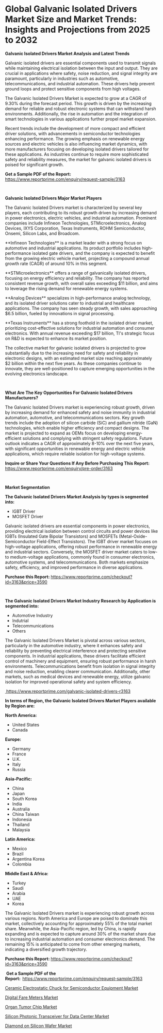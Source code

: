<p><h1>Global Galvanic Isolated Drivers Market Size and Market Trends: Insights and Projections from 2025 to 2032</h1></p><p><strong>Galvanic Isolated Drivers Market Analysis and Latest Trends</strong></p>
<p><p>Galvanic isolated drivers are essential components used to transmit signals while maintaining electrical isolation between the input and output. They are crucial in applications where safety, noise reduction, and signal integrity are paramount, particularly in industries such as automotive, telecommunications, and industrial automation. These drivers help prevent ground loops and protect sensitive components from high voltages.</p><p>The Galvanic Isolated Drivers Market is expected to grow at a CAGR of 9.30% during the forecast period. This growth is driven by the increasing demand for reliable and robust electronic systems that can withstand harsh environments. Additionally, the rise in automation and the integration of smart technologies in various applications further propel market expansion. </p><p>Recent trends include the development of more compact and efficient driver solutions, with advancements in semiconductor technologies enhancing performance. The growing emphasis on renewable energy sources and electric vehicles is also influencing market dynamics, with more manufacturers focusing on developing isolated drivers tailored for these applications. As industries continue to require more sophisticated safety and reliability measures, the market for galvanic isolated drivers is poised for significant growth.</p></p>
<p><strong>Get a Sample PDF of the Report:&nbsp;</strong> <a href="https://www.reportprime.com/enquiry/request-sample/3163?utm_campaign=1143&utm_medium=2&utm_source=Github&utm_content=ia&utm_term=18032025&utm_id=galvanic-isolated-drivers">https://www.reportprime.com/enquiry/request-sample/3163</a></p>
<p>&nbsp;</p>
<p><strong>Galvanic Isolated Drivers Major Market Players</strong></p>
<p><p>The Galvanic Isolated Drivers market is characterized by several key players, each contributing to its robust growth driven by increasing demand in power electronics, electric vehicles, and industrial automation. Prominent companies include Infineon Technologies, STMicroelectronics, Analog Devices, IXYS Corporation, Texas Instruments, ROHM Semiconductor, Onsemi, Silicon Labs, and Broadcom.</p><p>**Infineon Technologies** is a market leader with a strong focus on automotive and industrial applications. Its product portfolio includes high-performance isolated gate drivers, and the company is expected to benefit from the growing electric vehicle market, projecting a compound annual growth rate (CAGR) of around 10% in this segment.</p><p>**STMicroelectronics** offers a range of galvanically isolated drivers, focusing on energy efficiency and reliability. The company has reported consistent revenue growth, with overall sales exceeding $11 billion, and aims to leverage the rising demand for renewable energy systems.</p><p>**Analog Devices** specializes in high-performance analog technology, and its isolated driver solutions cater to industrial and healthcare applications. The company has seen steady growth, with sales approaching $6.5 billion, fueled by innovations in signal processing.</p><p>**Texas Instruments** has a strong foothold in the isolated driver market, prioritizing cost-effective solutions for industrial automation and consumer electronics. With annual revenue exceeding $17 billion, TI's strategic focus on R&D is expected to enhance its market position.</p><p>The collective market for galvanic isolated drivers is projected to grow substantially due to the increasing need for safety and reliability in electronic designs, with an estimated market size reaching approximately $2 billion within the next five years. As these companies continue to innovate, they are well-positioned to capture emerging opportunities in the evolving electronics landscape.</p></p>
<p>&nbsp;</p>
<p><strong>What Are The Key Opportunities For Galvanic Isolated Drivers Manufacturers?</strong></p>
<p><p>The Galvanic Isolated Drivers market is experiencing robust growth, driven by increasing demand for enhanced safety and noise immunity in industrial automation, automotive, and telecommunications sectors. Key growth trends include the adoption of silicon carbide (SiC) and gallium nitride (GaN) technologies, which enable higher efficiency and compact designs. The market is projected to expand as OEMs focus on developing energy-efficient solutions and complying with stringent safety regulations. Future outlook indicates a CAGR of approximately 8-10% over the next five years, with significant opportunities in renewable energy and electric vehicle applications, which require reliable isolation for high-voltage systems.</p></p>
<p><strong>Inquire or Share Your Questions If Any Before Purchasing This Report:</strong> <a href="https://www.reportprime.com/enquiry/pre-order/3163?utm_campaign=1143&utm_medium=2&utm_source=Github&utm_content=ia&utm_term=18032025&utm_id=galvanic-isolated-drivers">https://www.reportprime.com/enquiry/pre-order/3163</a></p>
<p>&nbsp;</p>
<p><strong>Market Segmentation</strong></p>
<p><strong>The Galvanic Isolated Drivers Market Analysis by types is segmented into:</strong></p>
<p><ul><li>IGBT Driver</li><li>MOSFET Driver</li></ul></p>
<p><p>Galvanic isolated drivers are essential components in power electronics, providing electrical isolation between control circuits and power devices like IGBTs (Insulated Gate Bipolar Transistors) and MOSFETs (Metal-Oxide-Semiconductor Field-Effect Transistors). The IGBT driver market focuses on high-voltage applications, offering robust performance in renewable energy and industrial sectors. Conversely, the MOSFET driver market caters to low- to medium-voltage applications, commonly found in consumer electronics, automotive systems, and telecommunications. Both markets emphasize safety, efficiency, and improved performance in diverse applications.</p></p>
<p><strong>Purchase this Report:&nbsp;</strong><a href="https://www.reportprime.com/checkout?id=3163&price=3590&utm_campaign=1143&utm_medium=2&utm_source=Github&utm_content=ia&utm_term=18032025&utm_id=galvanic-isolated-drivers">https://www.reportprime.com/checkout?id=3163&price=3590</a></p>
<p>&nbsp;</p>
<p><strong>The Galvanic Isolated Drivers Market Industry Research by Application is segmented into:</strong></p>
<p><ul><li>Automotive Industry</li><li>Indutrial</li><li>Telecommunications</li><li>Others</li></ul></p>
<p><p>The Galvanic Isolated Drivers Market is pivotal across various sectors, particularly in the automotive industry, where it enhances safety and reliability by preventing electrical interference and protecting sensitive components. In industrial applications, these drivers facilitate efficient control of machinery and equipment, ensuring robust performance in harsh environments. Telecommunications benefit from isolation in signal integrity and noise reduction, enabling clearer communication. Additionally, other markets, such as medical devices and renewable energy, utilize galvanic isolation for improved operational safety and system efficiency.</p></p>
<p><a href="https://www.reportprime.com/galvanic-isolated-drivers-r3163?utm_campaign=1143&utm_medium=2&utm_source=Github&utm_content=ia&utm_term=18032025&utm_id=galvanic-isolated-drivers">&nbsp;https://www.reportprime.com/galvanic-isolated-drivers-r3163</a></p>
<p><strong>In terms of Region, the Galvanic Isolated Drivers Market Players available by Region are:</strong></p>
<p>
    <p> <strong> North America: </strong>
        <ul>
            <li>United States</li>
            <li>Canada</li>
        </ul>
        </p> 
    <p> <strong> Europe: </strong>
        <ul>
            <li>Germany</li>
            <li>France</li>
            <li>U.K.</li>
            <li>Italy</li>
            <li>Russia</li>
        </ul>
        </p> 
    <p> <strong> Asia-Pacific: </strong>
        <ul>
            <li>China</li>
            <li>Japan</li>
            <li>South Korea</li>
            <li>India</li>
            <li>Australia</li>
            <li>China Taiwan</li>
            <li>Indonesia</li>
            <li>Thailand</li>
            <li>Malaysia</li>
        </ul>
        </p> 
    <p> <strong> Latin America: </strong>
        <ul>
            <li>Mexico</li>
            <li>Brazil</li>
            <li>Argentina Korea</li>
            <li>Colombia</li>
        </ul>
        </p> 
    <p> <strong> Middle East & Africa: </strong>
        <ul>
            <li>Turkey</li>
            <li>Saudi</li>
            <li>Arabia</li>
            <li>UAE</li>
            <li>Korea</li>
        </ul>
    </p>
    </p>
<p><p>The Galvanic Isolated Drivers market is experiencing robust growth across various regions. North America and Europe are poised to dominate this market, collectively accounting for approximately 55% of the total market share. Meanwhile, the Asia-Pacific region, led by China, is rapidly expanding and is expected to capture around 30% of the market share due to increasing industrial automation and consumer electronics demand. The remaining 15% is anticipated to come from other emerging markets, indicating a diversified growth trajectory.</p></p>
<p><strong>Purchase this Report: </strong><a href="https://www.reportprime.com/checkout?id=3163&price=3590&utm_campaign=1143&utm_medium=2&utm_source=Github&utm_content=ia&utm_term=18032025&utm_id=galvanic-isolated-drivers">https://www.reportprime.com/checkout?id=3163&price=3590</a></p>
<p>&nbsp;<strong>Get a Sample PDF of the Report:&nbsp;&nbsp;</strong><a href="https://www.reportprime.com/enquiry/request-sample/3163?utm_campaign=1143&utm_medium=2&utm_source=Github&utm_content=ia&utm_term=18032025&utm_id=galvanic-isolated-drivers">https://www.reportprime.com/enquiry/request-sample/3163</a></p>
<p><strong></strong></p>
<p><p><a href="https://github.com/kovasovitzzg/Market-Research-Report-List-1/blob/main/ceramic-electrostatic-chuck-for-semiconductor-equipment-market.md?utm_campaign=1143&utm_medium=2&utm_source=Github&utm_content=ia&utm_term=18032025&utm_id=galvanic-isolated-drivers">Ceramic Electrostatic Chuck for Semiconductor Equipment Market</a></p><p><a href="https://github.com/danzopachllq/Market-Research-Report-List-1/blob/main/digital-fare-meters-market.md?utm_campaign=1143&utm_medium=2&utm_source=Github&utm_content=ia&utm_term=18032025&utm_id=galvanic-isolated-drivers">Digital Fare Meters Market</a></p><p><a href="https://github.com/palenjeppecd/Market-Research-Report-List-1/blob/main/organ-tumor-chip-market.md?utm_campaign=1143&utm_medium=2&utm_source=Github&utm_content=ia&utm_term=18032025&utm_id=galvanic-isolated-drivers">Organ Tumor Chip Market</a></p><p><a href="https://github.com/fendtdjunawo/Market-Research-Report-List-1/blob/main/silicon-photonic-transceiver-for-data-center-market.md?utm_campaign=1143&utm_medium=2&utm_source=Github&utm_content=ia&utm_term=18032025&utm_id=galvanic-isolated-drivers">Silicon Photonic Transceiver for Data Center Market</a></p><p><a href="https://github.com/raaschadonle/Market-Research-Report-List-1/blob/main/diamond-on-silicon-wafer-market.md?utm_campaign=1143&utm_medium=2&utm_source=Github&utm_content=ia&utm_term=18032025&utm_id=galvanic-isolated-drivers">Diamond on Silicon Wafer Market</a></p></p>